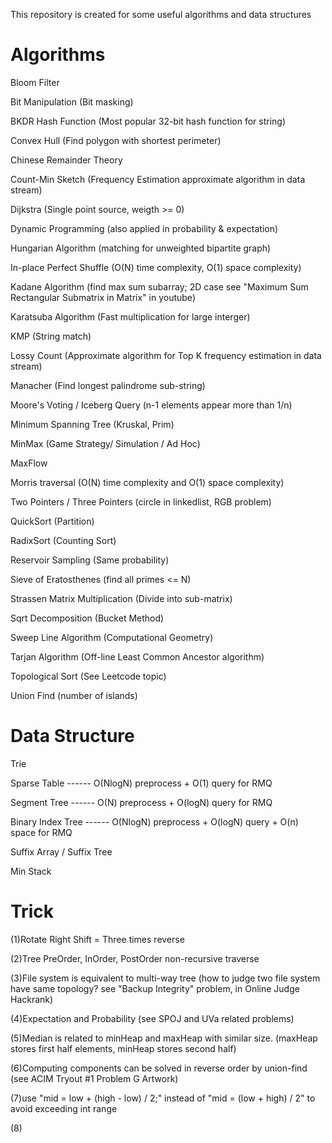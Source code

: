 This repository is created for some useful algorithms and data structures

# Algorithms
Bloom Filter

Bit Manipulation                 (Bit masking)

BKDR Hash Function               (Most popular 32-bit hash function for string)

Convex Hull                      (Find polygon with shortest perimeter)

Chinese Remainder Theory

Count-Min Sketch                 (Frequency Estimation approximate algorithm in data stream)

Dijkstra                         (Single point source, weigth >= 0)

Dynamic Programming              (also applied in probability & expectation)

Hungarian Algorithm              (matching for unweighted bipartite graph)

In-place Perfect Shuffle         (O(N) time complexity, O(1) space complexity)

Kadane Algorithm                 (find max sum subarray; 2D case see "Maximum Sum Rectangular Submatrix in Matrix" in youtube)

Karatsuba Algorithm              (Fast multiplication for large interger)

KMP                              (String match)

Lossy Count                      (Approximate algorithm for Top K frequency estimation in data stream)

Manacher                         (Find longest palindrome sub-string)

Moore's Voting / Iceberg Query   (n-1 elements appear more than 1/n)

Minimum Spanning Tree            (Kruskal, Prim)

MinMax                           (Game Strategy/ Simulation / Ad Hoc)

MaxFlow            

Morris traversal                 (O(N) time complexity and O(1) space complexity)

Two Pointers / Three Pointers    (circle in linkedlist, RGB problem)

QuickSort                        (Partition)

RadixSort                        (Counting Sort)

Reservoir Sampling               (Same probability) 

Sieve of Eratosthenes            (find all primes <= N)

Strassen Matrix Multiplication   (Divide into sub-matrix)

Sqrt Decomposition               (Bucket Method)

Sweep Line Algorithm             (Computational Geometry)

Tarjan Algorithm                 (Off-line Least Common Ancestor algorithm)

Topological Sort                 (See Leetcode topic)

Union Find                       (number of islands)



# Data Structure
Trie

Sparse Table ------ O(NlogN) preprocess  +  O(1) query      for RMQ

Segment Tree ------ O(N)   preprocess  +  O(logN) query     for RMQ

Binary Index Tree ------ O(NlogN) preprocess + O(logN) query + O(n) space for RMQ

Suffix Array / Suffix Tree

Min Stack



# Trick

(1)Rotate Right Shift = Three times reverse

(2)Tree PreOrder, InOrder, PostOrder non-recursive traverse

(3)File system is equivalent to multi-way tree (how to judge two file system have same topology?  see "Backup Integrity" problem, in Online Judge Hackrank)

(4)Expectation and Probability   (see SPOJ and UVa related problems)

(5)Median is related to minHeap and maxHeap with similar size. (maxHeap stores first half elements, minHeap stores second half)

(6)Computing components can be solved in reverse order by union-find (see ACIM Tryout #1 Problem G Artwork)

(7)use "mid = low + (high - low) / 2;" instead of "mid = (low + high) / 2" to avoid exceeding int range

(8) 

